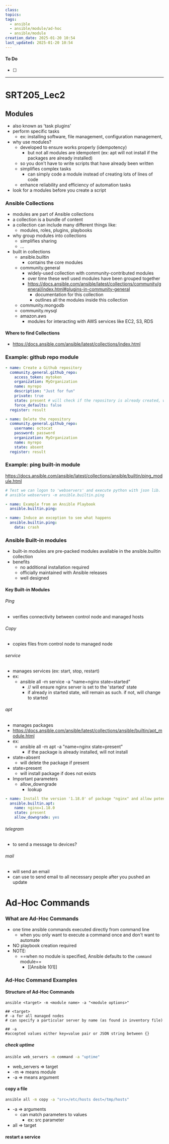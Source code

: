 ```yaml
---
class: 
topics: 
tags:
  - ansible
  - ansible/module/ad-hoc
  - ansible/module
creation_date: 2025-01-20 10:54
last_updated: 2025-01-20 10:54
---
```

#### To Do
- [ ]
---
# SRT205_Lec2

## Modules
- also known as 'task plugins'
- perform specific tasks 
	- ex: installing software, file management, configuration management,
- why use modules?
	- developed to ensure works properly (idempotency)
		- but not all modules are idempotent (ex: apt will not install if the packages are already installed)
	- so you don't have to write scripts that have already been written 
	- simplifies complex tasks 
		- can simply code a module instead of creating lots of lines of code
	- enhance reliability and efficiency of automation tasks
- look for a modules before you create a script 

### Ansible Collections 
- modules are part of Ansible collections 
- a collection is a bundle of content 
- a collection can include many different things like:
	- modules, roles, plugins, playbooks 
- why group modules into collections 
	- simplifies sharing 
	- ...
- built in collections
	- ansible.builtin
		- contains the core modules 
	- community.general
		- widely-used collection with community-contributed modules 
		- over time these well used modules have been grouped together 
		- https://docs.ansible.com/ansible/latest/collections/community/general/index.html#plugins-in-community-general 
			- documentation for this collection 
			- outlines all the modules inside this collection
	- community.mongodb
	- community.mysql
	- amazon.aws
		- modules for interacting with AWS services like EC2, S3, RDS 

#### Where to find Collections
- https://docs.ansible.com/ansible/latest/collections/index.html  


### Example: github repo module
```yaml
- name: Create a Github repository
  community.general.github_repo:
    access_token: mytoken
    organization: MyOrganization
    name: myrepo
    description: "Just for fun"
    private: true
    state: present # will check if the repository is already created, will not do anything if present (if set to create, will create regardless if it already exists)
    force_defaults: false
  register: result

- name: Delete the repository
  community.general.github_repo:
    username: octocat
    password: password
    organization: MyOrganization
    name: myrepo
    state: absent
  register: result
```


### Example: ping built-in module
https://docs.ansible.com/ansible/latest/collections/ansible/builtin/ping_module.html
```yaml
# Test we can logon to 'webservers' and execute python with json lib.
# ansible webservers -m ansible.builtin.ping

- name: Example from an Ansible Playbook
  ansible.builtin.ping:

- name: Induce an exception to see what happens
  ansible.builtin.ping:
    data: crash
```


### Ansible Built-in modules
- built-in modules are pre-packed modules available in the ansible.builtin collection 
- benefits
	- no additional installation required
	- officially maintained with Ansible releases
	- well designed 

#### Key Built-in Modules
###### Ping
- verifies connectivity between control node and managed hosts 

###### Copy 
- copies files from control node to managed node 

###### service
- manages services (ex: start, stop, restart)
- ex:
	- ansible all -m service -a "name=nginx state=started"
		- // will ensure nginx server is set to the 'started' state
		- if already in started state, will remain as such. if not, will change to started

###### apt
- manages packages 
- https://docs.ansible.com/ansible/latest/collections/ansible/builtin/apt_module.html
- ex:
	- ansible all -m apt -a "name=nginx state=present"
		- if the package is already installed, will not install 
- state=absent
	- will delete the package if present 
- state=present
	- will install package if does not exists 
- Important parameters
	- allow_downgrade
		- lookup 
```yaml
- name: Install the version '1.18.0' of package "nginx" and allow potential downgrades
  ansible.builtin.apt:
    name: nginx=1.18.0
    state: present
    allow_downgrade: yes
```

###### telegram
- to send a message to devices?

###### mail
- will send an email 
- can use to send email to all necessary people after you pushed an update

# Ad-Hoc Commands
### What are Ad-Hoc Commands
- one time ansible commands executed directly from command line 
	- when you only want to execute a command once and don't want to automate 
- NO playbook creation required 
- NOTE:
	- ==when no module is specified, Ansible defaults to the `command` module== 
		- [[Ansible 101]] 

### Ad-Hoc Command Examples
#### Structure of Ad-Hoc Commands
```shell
ansible <target> -m <module name> -a "<module options>"

## <target> 
# -a for all managed nodes
# can specify a particular server by name (as found in inventory file)

## -a
#accepted values either key=value pair or JSON string between {}
```

##### check uptime 
```bash
ansible web_servers -m command -a "uptime"
```
- web_servers => target
- -m => means module 
- -a => means argument 
#### copy a file
```bash
ansible all -m copy -a "src=/etc/hosts dest=/tmp/hosts"
```
- -a => arguments
	- can match parameters to values 
		- ex: src parameter
- all => target
#### restart a service 


